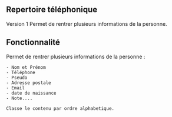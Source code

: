 ## Repertoire téléphonique

Version 1
Permet de rentrer plusieurs informations de la personne.


## Fonctionnalité

Permet de rentrer plusieurs informations de la personne :

    - Nom et Prénom
    - Téléphone
    - Pseudo
    - Adresse postale
    - Email
    - date de naissance
    - Note....

    Classe le contenu par ordre alphabetique.
